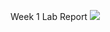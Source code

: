Week 1 Lab Report
![](https://user-images.githubusercontent.com/114450184/193150555-604660d7-2349-4ad0-aba1-0b2521fd7714.png)
